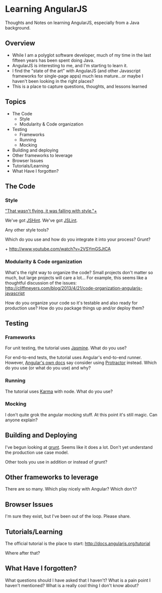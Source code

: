 # Learning AngularJS

Thoughts and Notes on learning AngularJS, especially from a Java background.

## Overview

* While I am a polyglot software developer, much of my time in the last fifteen years has been spent doing Java.
* AngularJS is interesting to me, and I'm starting to learn it.
* I find the "state of the art" with AngularJS (and other Javascript frameworks for single-page apps) much less mature...or maybe I haven't been looking in the right places?
* This is a place to capture questions, thoughts, and lessons learned

## Topics

* The Code
    * Style
    * Modularity & Code organization
* Testing
    * Frameworks
    * Running
    * Mocking
* Building and deploying
* Other frameworks to leverage
* Browser Issues
* Tutorials/Learning
* What Have I forgotten?

## The Code

### Style

["That wasn't flying, it was falling with style."+](http://www.youtube.com/watch?v=DwN6efmhp7E)

We've got [JSHint](http://www.jshint.com/install/). 
We've got [JSLint](http://www.jslint.com).

Any other style tools?

Which do you use and how do you integrate it into your process? Grunt?

\+ http://www.youtube.com/watch?v=2VSYmGSJtCA

### Modularity & Code organization

What's the right way to organize the code? Small projects don't matter so much, but large projects will care a lot... For example, this seems like a thoughtful discussion of the issues: http://cliffmeyers.com/blog/2013/4/21/code-organization-angularjs-javascript

How do you organize your code so it's testable and also ready for production use?
How do you package things up and/or deploy them?

## Testing

### Frameworks

For unit testing, the tutorial uses [Jasmine](http://pivotal.github.io/jasmine/). What do you use?

For end-to-end tests, the tutorial uses Angular's end-to-end runner. However, [Angular's own docs](http://docs.angularjs.org/guide/dev_guide.e2e-testing) say consider using [Protractor](https://github.com/angular/protractor) instead. Which do you use (or what do you use) and why?

### Running

The tutorial uses [Karma](http://karma-runner.github.io/0.8/index.html) with node. What do you use?

### Mocking

I don't quite grok the angular mocking stuff. At this point it's still magic. Can anyone explain?

## Building and Deploying

I've begun looking at [grunt](http://gruntjs.com). Seems like it does a lot. Don't yet understand the production use case model.

Other tools you use in addition or instead of grunt?

## Other frameworks to leverage

There are so many. Which play nicely with Angular? Which don't?

## Browser Issues

I'm sure they exist, but I've been out of the loop. Please share.

## Tutorials/Learning

The official tutorial is the place to start: http://docs.angularjs.org/tutorial

Where after that?

## What Have I forgotten?

What questions should I have asked that I haven't? What is a pain point I haven't mentioned? What is a really cool thing I don't know about?
